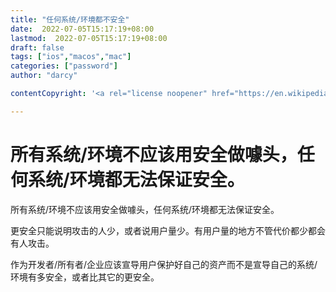 ```yaml
---
title: "任何系统/环境都不安全"
date:  2022-07-05T15:17:19+08:00
lastmod:  2022-07-05T15:17:19+08:00
draft: false
tags: ["ios","macos","mac"]
categories: ["password"]
author: "darcy"

contentCopyright: '<a rel="license noopener" href="https://en.wikipedia.org/wiki/Wikipedia:Text_of_Creative_Commons_Attribution-ShareAlike_3.0_Unported_License" target="_blank">Creative Commons Attribution-ShareAlike License</a>'

---
```


# 所有系统/环境不应该用安全做噱头，任何系统/环境都无法保证安全。

所有系统/环境不应该用安全做噱头，任何系统/环境都无法保证安全。

更安全只能说明攻击的人少，或者说用户量少。有用户量的地方不管代价都少都会有人攻击。

作为开发者/所有者/企业应该宣导用户保护好自己的资产而不是宣导自己的系统/环境有多安全，或者比其它的更安全。